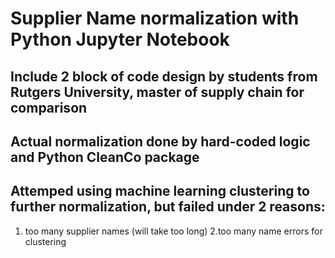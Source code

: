 # Supplier Name normalization with Python Jupyter Notebook
## Include 2 block of code design by students from Rutgers University, master of supply chain for comparison
## Actual normalization done by hard-coded logic and Python CleanCo package 
## Attemped using machine learning clustering to further normalization, but failed under 2 reasons: 
1. too many supplier names (will take too long) 2.too many name errors for clustering
